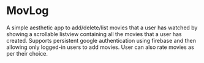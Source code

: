 # MovLog
  A simple aesthetic app to add/delete/list movies that a user has watched by showing a scrollable listview containing all the movies that a user has created.
  Supports persistent google authentication using firebase and then allowing only logged-in users to add movies.
  User can also rate movies as per their choice. 
